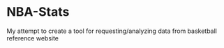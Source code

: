 # NBA-Stats
My attempt to create a tool for requesting/analyzing data from basketball reference website
